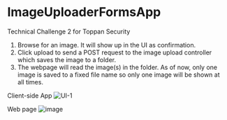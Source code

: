 # ImageUploaderFormsApp
Technical Challenge 2 for Toppan Security

1) Browse for an image. It will show up in the UI as confirmation.
2) Click upload to send a POST request to the image upload controller which saves the image to a folder.
3) The webpage will read the image(s) in the folder. As of now, only one image is saved to a fixed file name so only one image will be shown at all times.

Client-side App
![UI-1](https://github.com/user-attachments/assets/2e8cb70a-6e41-450a-a98f-2fdebfe73b1d)

Web page
![image](https://github.com/user-attachments/assets/8ea8b608-916b-44b7-9544-91c3bdbccee2)
